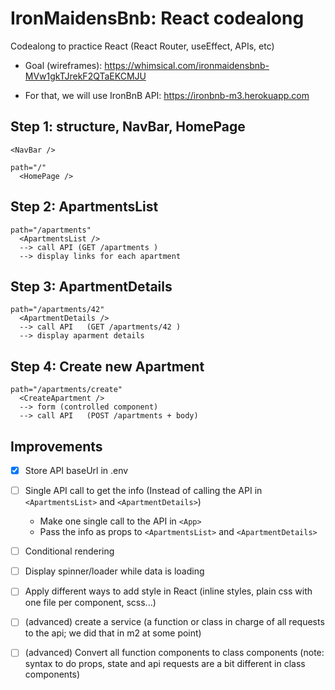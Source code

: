 # IronMaidensBnb: React codealong


Codealong to practice React (React Router, useEffect, APIs, etc)

- Goal (wireframes): https://whimsical.com/ironmaidensbnb-MVw1gkTJrekF2QTaEKCMJU

- For that, we will use IronBnB API: https://ironbnb-m3.herokuapp.com


## Step 1: structure, NavBar, HomePage

```
<NavBar />
```

```
path="/"
  <HomePage />
```


## Step 2: ApartmentsList

```
path="/apartments"
  <ApartmentsList />
  --> call API (GET /apartments )
  --> display links for each apartment
```


## Step 3: ApartmentDetails
```
path="/apartments/42"
  <ApartmentDetails />
  --> call API   (GET /apartments/42 )
  --> display aparment details

```

## Step 4: Create new Apartment
```
path="/apartments/create"
  <CreateApartment />
  --> form (controlled component)
  --> call API   (POST /apartments + body)

```


## Improvements

- [x] Store API baseUrl in .env
- [ ] Single API call to get the info (Instead of calling the API in `<ApartmentsList>` and `<ApartmentDetails>`)
  - Make one single call to the API in `<App>`
  - Pass the info as props to `<ApartmentsList>` and `<ApartmentDetails>`
- [ ] Conditional rendering
- [ ] Display spinner/loader while data is loading
- [ ] Apply different ways to add style in React (inline styles, plain css with one file per component, scss...)
- [ ] (advanced) create a service (a function or class in charge of all requests to the api; we did that in m2 at some point)
- [ ] (advanced) Convert all function components to class components
  (note: syntax to do props, state and api requests are a bit different in class components)

